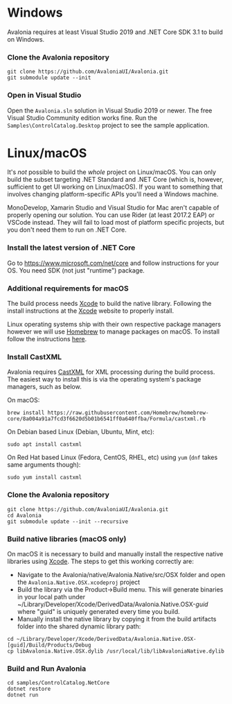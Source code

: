# Windows

Avalonia requires at least Visual Studio 2019 and .NET Core SDK 3.1 to build on Windows.

###  Clone the Avalonia repository

```
git clone https://github.com/AvaloniaUI/Avalonia.git
git submodule update --init
```

###  Open in Visual Studio

Open the `Avalonia.sln` solution in Visual Studio 2019 or newer. The free Visual Studio Community
edition works fine. Run the `Samples\ControlCatalog.Desktop` project to see the sample application.

# Linux/macOS

It's *not* possible to build the *whole* project on Linux/macOS. You can only build the subset targeting .NET Standard and .NET Core (which is, however, sufficient to get UI working on Linux/macOS). If you want to something that involves changing platform-specific APIs you'll need a Windows machine.

MonoDevelop, Xamarin Studio and Visual Studio for Mac aren't capable of properly opening our solution. You can use Rider (at least 2017.2 EAP) or VSCode instead. They will fail to load most of platform specific projects, but you don't need them to run on .NET Core.

###  Install the latest version of .NET Core

Go to https://www.microsoft.com/net/core and follow instructions for your OS. You need SDK (not just "runtime") package.

###  Additional requirements for macOS

The build process needs [Xcode](https://developer.apple.com/xcode/) to build the native library.  Following the install instructions at the [Xcode](https://developer.apple.com/xcode/) website to properly install.

Linux operating systems ship with their own respective package managers however we will use [Homebrew](https://brew.sh/) to manage packages on macOS.  To install follow the instructions [here](https://docs.brew.sh/Installation).

###  Install CastXML

Avalonia requires [CastXML](https://github.com/CastXML/CastXML) for XML processing during the build process.  The easiest way to install this is via the operating system's package managers, such as below.

On macOS:
```
brew install https://raw.githubusercontent.com/Homebrew/homebrew-core/8a004a91a7fcd3f6620d5b01b6541ff0a640ffba/Formula/castxml.rb
```

On Debian based Linux (Debian, Ubuntu, Mint, etc):
```
sudo apt install castxml
```

On Red Hat based Linux (Fedora, CentOS, RHEL, etc) using `yum` (`dnf` takes same arguments though):
```
sudo yum install castxml
```


###  Clone the Avalonia repository

```
git clone https://github.com/AvaloniaUI/Avalonia.git
cd Avalonia
git submodule update --init --recursive
```

### Build native libraries (macOS only)

On macOS it is necessary to build and manually install the respective native libraries using [Xcode](https://developer.apple.com/xcode/).  The steps to get this working correctly are:
- Navigate to the Avalonia/native/Avalonia.Native/src/OSX folder and open the `Avalonia.Native.OSX.xcodeproj` project
- Build the library via the Product->Build menu.  This will generate binaries in your local path under ~/Library/Developer/Xcode/DerivedData/Avalonia.Native.OSX-*guid* where "guid" is uniquely generated every time you build.
- Manually install the native library by copying it from the build artifacts folder into the shared dynamic library path:

```
cd ~/Library/Developer/Xcode/DerivedData/Avalonia.Native.OSX-[guid]/Build/Products/Debug
cp libAvalonia.Native.OSX.dylib /usr/local/lib/libAvaloniaNative.dylib
```

###  Build and Run Avalonia

```
cd samples/ControlCatalog.NetCore
dotnet restore
dotnet run
```
